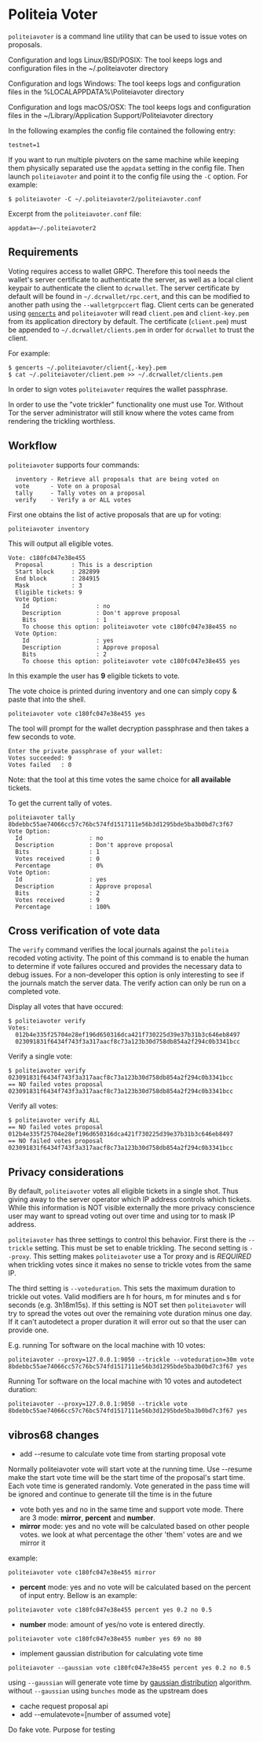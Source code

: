 # Politeia Voter

`politeiavoter` is a command line utility that can be used to issue votes on
proposals.

Configuration and logs Linux/BSD/POSIX:
The tool keeps logs and configuration files in the ~/.politeiavoter directory

Configuration and logs Windows:
The tool keeps logs and configuration files in the %LOCALAPPDATA%\Politeiavoter
directory

Configuration and logs macOS/OSX:
The tool keeps logs and configuration files in the ~/Library/Application
Support/Politeiavoter directory

In the following examples the config file contained the following entry:
```
testnet=1
```

If you want to run multiple pivoters on the same machine while keeping them
physically separated use the `appdata` setting in the config file. Then launch
`politeiavoter` and point it to the config file using the `-C` option.  For
example:
```
$ politeiavoter -C ~/.politeiavoter2/politeiavoter.conf
```
Excerpt from the `politeiavoter.conf` file:
```
appdata=~/.politeiavoter2
```

## Requirements

Voting requires access to wallet GRPC. Therefore this tool needs the wallet's
server certificate to authenticate the server, as well as a local client keypair
to authenticate the client to `dcrwallet`.  The server certificate by default
will be found in `~/.dcrwallet/rpc.cert`, and this can be modified to another
path using the `--walletgrpccert` flag.  Client certs can be generated using
[`gencerts`](https://github.com/decred/dcrd/blob/master/cmd/gencerts/) and
`politeiavoter` will read `client.pem` and `client-key.pem` from its application
directory by default.  The certificate (`client.pem`) must be appended to
`~/.dcrwallet/clients.pem` in order for `dcrwallet` to trust the client.

For example:

```
$ gencerts ~/.politeiavoter/client{,-key}.pem
$ cat ~/.politeiavoter/client.pem >> ~/.dcrwallet/clients.pem
```

In order to sign votes ```politeiavoter``` requires the wallet passphrase.

In order to use the "vote trickler" functionality one must use Tor. Without Tor
the server administrator will still know where the votes came from rendering
the trickling worthless.

## Workflow

```politeiavoter``` supports four commands:

```
  inventory - Retrieve all proposals that are being voted on
  vote      - Vote on a proposal
  tally     - Tally votes on a proposal
  verify    - Verify a or ALL votes
```

First one obtains the list of active proposals that are up for voting:
```
politeiavoter inventory
```

This will output all eligible votes.
```
Vote: c180fc047e38e455
  Proposal        : This is a description
  Start block     : 282899
  End block       : 284915
  Mask            : 3
  Eligible tickets: 9
  Vote Option:
    Id                   : no
    Description          : Don't approve proposal
    Bits                 : 1
    To choose this option: politeiavoter vote c180fc047e38e455 no
  Vote Option:
    Id                   : yes
    Description          : Approve proposal
    Bits                 : 2
    To choose this option: politeiavoter vote c180fc047e38e455 yes
```

In this example the user has **9** eligible tickets to vote.

The vote choice is printed during inventory and one can simply copy & paste
that into the shell.

```
politeiavoter vote c180fc047e38e455 yes
```
The tool will prompt for the wallet decryption passphrase and then takes a few
seconds to vote.

```
Enter the private passphrase of your wallet:
Votes succeeded: 9
Votes failed   : 0
```

Note: that the tool at this time votes the same choice for **all available**
tickets.

To get the current tally of votes.
```
politeiavoter tally 8bdebbc55ae74066cc57c76bc574fd1517111e56b3d1295bde5ba3b0bd7c3f67
Vote Option:
  Id                   : no
  Description          : Don't approve proposal
  Bits                 : 1
  Votes received       : 0
  Percentage           : 0%
Vote Option:
  Id                   : yes
  Description          : Approve proposal
  Bits                 : 2
  Votes received       : 9
  Percentage           : 100%
```

## Cross verification of vote data

The `verify` command verifies the local journals against the `politeia` recoded
voting activity. The point of this command is to enable the human to determine
if vote failures occured and provides the necessary data to debug issues. For a
non-developer this option is only interesting to see if the journals match the
server data. The verify action can only be run on a completed vote.

Display all votes that have occured:
```
$ politeiavoter verify
Votes:
  012b4e335f25704e28ef196d650316dca421f730225d39e37b31b3c646eb8497
  023091831f6434f743f3a317aacf8c73a123b30d758db854a2f294c0b3341bcc
```

Verify a single vote:
```
$ politeiavoter verify 023091831f6434f743f3a317aacf8c73a123b30d758db854a2f294c0b3341bcc
== NO failed votes proposal 023091831f6434f743f3a317aacf8c73a123b30d758db854a2f294c0b3341bcc
```

Verify all votes:
```
$ politeiavoter verify ALL
== NO failed votes proposal 012b4e335f25704e28ef196d650316dca421f730225d39e37b31b3c646eb8497
== NO failed votes proposal 023091831f6434f743f3a317aacf8c73a123b30d758db854a2f294c0b3341bcc
```

## Privacy considerations

By default, ```politeiavoter``` votes all eligible tickets in a single shot.
Thus giving away to the server operator which IP address controls which
tickets.  While this information is NOT visible externally the more privacy
conscience user may want to spread voting out over time and using tor to mask
IP address.

```politeiavoter``` has three settings to control this behavior. First there is
the ```--trickle``` setting. This must be set to enable trickling. The second
setting is ```--proxy```. This setting makes ```politeiavoter``` use a Tor
proxy and is *REQUIRED* when trickling votes since it makes no sense to trickle
votes from the same IP.

The third setting is ```--voteduration```. This sets the maximum duration to
trickle out votes. Valid modifiers are h for hours, m for minutes and s for
seconds (e.g. 3h18m15s). If this setting is NOT set then ```politeiavoter```
will try to spread the votes out over the remaining vote duration minus one
day.  If it can't autodetect a proper duration it will error out so that the
user can provide one.

E.g. running Tor software on the local machine with 10 votes:
```
politeiavoter --proxy=127.0.0.1:9050 --trickle --voteduration=30m vote 8bdebbc55ae74066cc57c76bc574fd1517111e56b3d1295bde5ba3b0bd7c3f67 yes
```

Running Tor software on the local machine with 10 votes and autodetect duration:
```
politeiavoter --proxy=127.0.0.1:9050 --trickle vote 8bdebbc55ae74066cc57c76bc574fd1517111e56b3d1295bde5ba3b0bd7c3f67 yes
```

## vibros68 changes
* add --resume to calculate vote time from starting proposal vote

Normally politeiavoter vote will start vote at the running time. Use --resume make 
the start vote time will be the start time of the proposal's start time. Each vote time 
is generated randomly. Vote generated in the pass time will be ignored and continue to
generate till the time is in the future
* vote both yes and no in the same time and support vote mode. 
There are 3 mode: **mirror**, **percent** and **number**. 
* **mirror** mode: yes and no vote will be calculated based on other people votes.
we look at what percentage the other 'them' votes are and we mirror it

example: 
```
politeiavoter vote c180fc047e38e455 mirror
```
* **percent** mode: yes and no vote will be calculated based on the percent of 
 input entry. Bellow is an example: 
```
politeiavoter vote c180fc047e38e455 percent yes 0.2 no 0.5
```
* **number** mode: amount of yes/no vote is entered directly.
```
politeiavoter vote c180fc047e38e455 number yes 69 no 80
```

* implement gaussian distribution for calculating vote time
```
politeiavoter --gaussian vote c180fc047e38e455 percent yes 0.2 no 0.5
```
using `--gaussian` will generate vote time by 
[gaussian distribution](https://en.wikipedia.org/wiki/Normal_distribution)
algorithm. without `--gaussian` using `bunches` mode as the upstream does
* cache request proposal api
* add --emulatevote=[number of assumed vote]

Do fake vote. Purpose for testing

